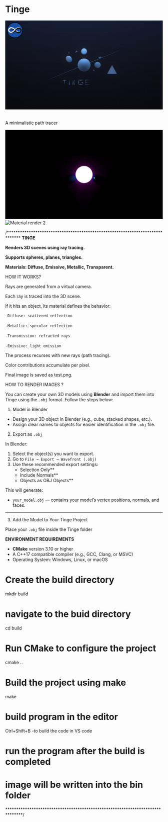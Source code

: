 
# Tinge

<img alt="Render of our logo" src="./static/Tinge.png">
<br/><br/>

A minimalistic path tracer

<img alt="Material render 1" src="./showcase/test_5_10.png">
<img alt="Material render 2" src="./showcase/colour_box_1.png">

/******************************************************************************
**TINGE**

**Renders 3D scenes using ray tracing.**

**Supports spheres, planes, triangles.**

**Materials: Diffuse, Emissive, Metallic, Transparent.**

HOW IT WORKS?

Rays are generated from a virtual camera.

Each ray is traced into the 3D scene.

If it hits an object, its material defines the behavior:

    -Diffuse: scattered reflection

    -Metallic: specular reflection

    -Transmission: refracted rays

    -Emissive: light emission

The process recurses with new rays (path tracing).

Color contributions accumulate per pixel.

Final image is saved as test.png.


HOW TO RENDER IMAGES ?

You can create your own 3D models using **Blender** and import them into Tinge using the `.obj` format. Follow the steps below:


1. Model in Blender

- Design your 3D object in Blender (e.g., cube, stacked shapes, etc.).
- Assign clear names to objects for easier identification in the `.obj` file.

2. Export as `.obj`

In Blender:

1. Select the object(s) you want to export.
2. Go to `File → Export → Wavefront (.obj)`
3. Use these recommended export settings:
   - Selection Only** 
   - Include Normals**
   - Objects as OBJ Objects**

This will generate:
- `your_model.obj` — contains your model’s vertex positions, normals, and faces.

---

3. Add the Model to Your Tinge Project

Place your `.obj` file inside the Tinge folder


**ENVIRONMENT REQUIREMENTS**

- **CMake** version 3.10 or higher
- A C++17 compatible compiler (e.g., GCC, Clang, or MSVC)
- Operating System: Windows, Linux, or macOS

# Create the build directory 
mkdir build

# navigate to the buid directory
cd build

# Run CMake to configure the project
cmake ..

# Build the project using make
make

# build program in the editor
Ctrl+Shift+B  -to build the code in VS code

# run the program after the build is completed

# image will be written into the bin folder

*******************************************************************************/